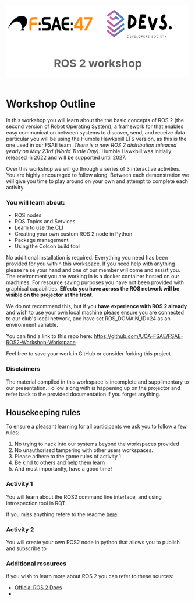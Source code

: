 <div class="bg">
    <div class="container">
        <img src="assets/fsae-logo.png" alt="devs-logo" height="50"/>
        <img src="assets/devs-logo-black.png" alt="devs-logo" height="100"/>
    </div>
    <h1>ROS 2 workshop</h1>
</div>
<br>

# Workshop Outline
In this workshop you will learn about the the basic concepts of ROS 2 (the
second version of Robot Operating System), a framework for that enables easy
communication between systems to discover, send, and receive data
particular you will be using the Humble Hawksbill LTS version, as this is the
one used in our FSAE team. *There is a new ROS 2 distribution released yearly on
May 23rd (World Turtle Day).* Humble Hawkbill was initially released in 2022 and
will be supported until 2027. 


Over this workshop we will go through a series of 3 interactive activities. You are
highly encouraged to follow along. Between each demonstration we will give you
time to play around on your own and attempt to complete each activity.

### You will learn about:
* ROS nodes 
* ROS Topics and Services
* Learn to use the CLI
* Creating your own custom ROS 2 node in Python
* Package management
* Using the Colcon build tool 

No additional installation is required. Everything you need has been provided for
you within this workspace. If you need help with anything please raise
your hand and one of our member will come and assist you.
The environment you are working in is a docker container hosted on our machines.
For resource saving purposes you have not been provided with graphical
capabilities. **Effects you have across the ROS network will be visible on the
projector at the front.** 

We do not recommend this, but if you **have experience with ROS 2 already** and
wish to use your own local machine please ensure you are connected to our club's local
network, and have set ROS_DOMAIN_ID=24 as an environment variable.

You can find a link to this repo here: https://github.com/UOA-FSAE/FSAE-ROS2-Workshop-Workspace

Feel free to save your work in GitHub or consider forking this project
 

### Disclaimers
The material compiled in this workspace is incomplete and supplimentary to our
presentation. Follow along with is happening up on the projector and refer back
to the provided documentation if you forget anything.


## Housekeeping rules
To ensure a pleasant learning for all participants we ask you to follow a few
rules:

1. No trying to hack into our systems beyond the workspaces provided
2. No unauthorised tampering with other users workspaces.
3. Please adhere to the game rules of activity 1
4. Be kind to others and help them learn
5. And most importantly, have a good time!

### Activity 1
You will learn about the ROS2 command line interface, and using introspection
tool in RQT.

If you miss anything refere to the readme [here](./Activity_1/readme.md)


### Activity 2
You will create your own ROS2 node in python that allows you to publish and
subscribe to  

### Additional resources
if you wish to learn more about ROS 2 you can refer to these sources:
* [Official ROS 2 Docs](https://docs.ros.org/en/humble/index.html)
* 





















<style>
    .container {
        grid-gap: 20px;
        display: grid;
        align-items: center;
        align-self: center;
        justify-content: center;
        grid-template-columns: repeat(2, auto);
    }
    .bg {
        background-color: rgb(255,255,255);
        display: grid;
        align-items: center;
        align-self: center;
        justify-items: center;
    }
    .bg h1 {
        color: rgb(100,100,100);
        font-weight: bold;
        font-size: 30px;
    }
</style>
